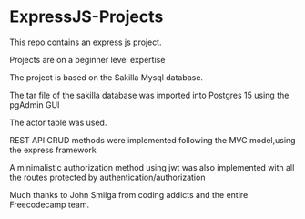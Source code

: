 # ExpressJS-Projects

This repo contains an express js project. 

Projects are on a  beginner level expertise

The project is based on the Sakilla Mysql database.

The tar file of the sakilla database was imported into Postgres 15 using the pgAdmin GUI

The actor table was used.

REST API CRUD methods were implemented following the MVC model,using the express framework

A minimalistic authorization method using jwt was also implemented with all the routes protected by authentication/authorization

Much thanks to John Smilga from coding addicts and the entire Freecodecamp team.
